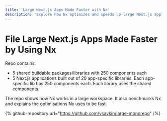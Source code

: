 ```yaml
---
title: 'Large Next.js Apps Made Faster with Nx'
description: 'Explore how Nx optimizes and speeds up large Next.js applications with shared components, buildable packages, and efficient caching strategies.'
---
```


# File Large Next.js Apps Made Faster by Using Nx

Repo contains:

- 5 shared buildable packages/libraries with 250 components each
- 5 Next.js applications built out of 20 app-specific libraries. Each app-specific lib has 250 components each. Each library uses the shared components.

The repo shows how Nx works in a large workspace. It also benchmarks Nx and explains the optimisations Nx uses to be fast.

{% github-repository url="https://github.com/vsavkin/large-monorepo" /%}
